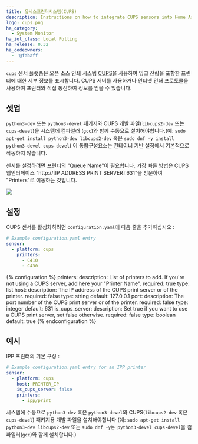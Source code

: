 ```yaml
---
title: 유닉스프린터시스템(CUPS)
description: Instructions on how to integrate CUPS sensors into Home Assistant.
logo: cups.png
ha_category:
  - System Monitor
ha_iot_class: Local Polling
ha_release: 0.32
ha_codeowners:
  - '@fabaff'
---
```


`cups` 센서 플랫폼은 오픈 소스 인쇄 시스템 [CUPS](https://www.cups.org/)을 사용하여 잉크 잔량을 포함한 프린터에 대한 세부 정보를 표시합니다. CUPS 서버를 사용하거나 인터넷 인쇄 프로토콜을 사용하여 프린터와 직접 통신하여 정보를 얻을 수 있습니다.

## 셋업

`python3-dev` 또는 `python3-devel` 패키지와 CUPS 개발 파일(`libcups2-dev` 또는 `cups-devel`)을 시스템에 컴파일러 (`gcc`)와 함께 수동으로 설치해야합니다.(예: `sudo apt-get install python3-dev libcups2-dev` 혹은 `sudo dnf -y install python3-devel cups-devel`) 이 통합구성요소는 컨테이너 기반 설정에서 기본적으로 작동하지 않습니다.

센서를 설정하려면 프린터의 "Queue Name"이 필요합니다. 가장 빠른 방법은 CUPS 웹인터페이스 "http://[IP ADDRESS PRINT SERVER]:631"을 방문하여 "Printers"로 이동하는 것입니다.

<p class='img'>
  <img src='{{site_root}}/images/screenshots/cups-sensor.png' />
</p>

## 설정

CUPS 센서를 활성화하려면 `configuration.yaml`에 다음 줄을 추가하십시오 :

```yaml
# Example configuration.yaml entry
sensor:
  - platform: cups
    printers:
      - C410
      - C430
```

{% configuration %}
printers:
  description: List of printers to add. If you're not using a CUPS server, add here your "Printer Name".
  required: true
  type: list
host:
  description: The IP address of the CUPS print server or of the printer.
  required: false
  type: string
  default: 127.0.0.1
port:
  description: The port number of the CUPS print server or of the printer.
  required: false
  type: integer
  default: 631
is_cups_server:
  description: Set true if you want to use a CUPS print server, set false otherwise.
  required: false
  type: boolean
  default: true
{% endconfiguration %}

## 예시

IPP 프린터의 기본 구성 :

```yaml
# Example configuration.yaml entry for an IPP printer
sensor:
  - platform: cups
    host: PRINTER_IP
    is_cups_server: false
    printers:
      - ipp/print
```

<div class='note'>

시스템에 수동으로 `python3-dev` 혹은 `python3-devel`와 CUPS(`libcups2-dev` 혹은 `cups-devel`) 패키지용 개발 파일을 설치해야합니다 (예: `sudo apt-get install python3-dev libcups2-dev` 또는 `sudo dnf -y는 python3-devel cups-devel`을 컴파일러(`gcc`)와 함께 설치합니다.)
</div>
